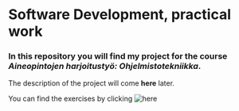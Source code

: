 # Software Development, practical work

### In this repository you will find my project for the course _Aineopintojen harjoitustyö: Ohjelmistotekniikka_.

The description of the project will come **here** later.

You can find the exercises by clicking ![here](https://github.com/kirkeruusalu/software-project/tree/main/exercises)



